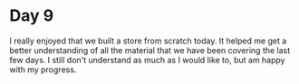 # Day 9

I really enjoyed that we built a store from scratch today. It helped me get a better understanding of all the material that we have been covering the last few days. I still don't understand as much as I would like to, but am happy with my progress. 

